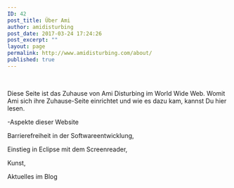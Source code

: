 ```yaml
---
ID: 42
post_title: Über Ami
author: amidisturbing
post_date: 2017-03-24 17:24:26
post_excerpt: ""
layout: page
permalink: http://www.amidisturbing.com/about/
published: true
---
```

&nbsp;

Diese Seite ist das Zuhause von Ami Disturbing im World Wide Web. Womit Ami sich ihre Zuhause-Seite einrichtet und wie es dazu kam, kannst Du hier lesen.

-Aspekte dieser Website

Barrierefreiheit in der Softwareentwicklung,

Einstieg in Eclipse mit dem Screenreader,

Kunst,

Aktuelles im Blog

&nbsp;

&nbsp;

&nbsp;